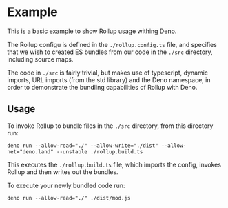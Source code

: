 # Example

This is a basic example to show Rollup usage withing Deno.

The Rollup configu is defined in the `./rollup.config.ts` file, and specifies that we wish to created ES bundles from our code in the `./src` directory, including source maps.

The code in `./src` is fairly trivial, but makes use of typescript, dynamic imports, URL imports (from the std library) and the Deno namespace, in order to demonstrate the bundling capabilities of Rollup with Deno.

## Usage

To invoke Rollup to bundle files in the `./src` directory, from this directory run:

```console
deno run --allow-read="./" --allow-write="./dist" --allow-net="deno.land" --unstable ./rollup.build.ts
```

This executes the `./rollup.build.ts` file, which imports the config, invokes Rollup and then writes out the bundles.

To execute your newly bundled code run:

```console
deno run --allow-read="./" ./dist/mod.js
```
